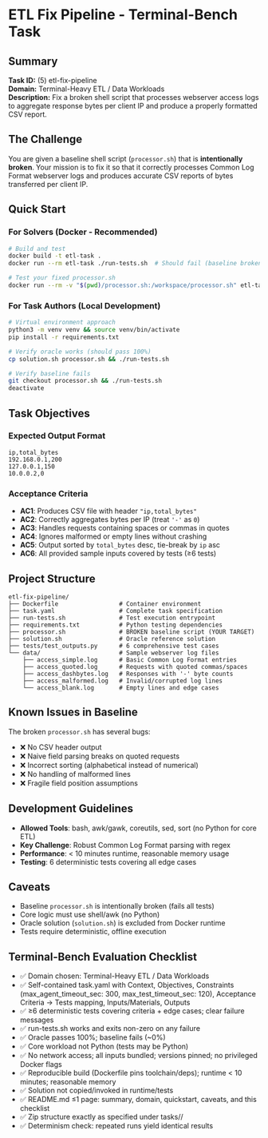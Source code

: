 # ETL Fix Pipeline - Terminal-Bench Task

## Summary
**Task ID:** (5) etl-fix-pipeline  
**Domain:** Terminal-Heavy ETL / Data Workloads  
**Description:** Fix a broken shell script that processes webserver access logs to aggregate response bytes per client IP and produce a properly formatted CSV report.

## The Challenge
You are given a baseline shell script (`processor.sh`) that is **intentionally broken**. Your mission is to fix it so that it correctly processes Common Log Format webserver logs and produces accurate CSV reports of bytes transferred per client IP.

## Quick Start

### **For Solvers (Docker - Recommended)**
```bash
# Build and test
docker build -t etl-task .
docker run --rm etl-task ./run-tests.sh  # Should fail (baseline broken)

# Test your fixed processor.sh
docker run --rm -v "$(pwd)/processor.sh:/workspace/processor.sh" etl-task ./run-tests.sh
```

### **For Task Authors (Local Development)**
```bash
# Virtual environment approach
python3 -m venv venv && source venv/bin/activate
pip install -r requirements.txt

# Verify oracle works (should pass 100%)
cp solution.sh processor.sh && ./run-tests.sh

# Verify baseline fails
git checkout processor.sh && ./run-tests.sh
deactivate
```

## Task Objectives

### **Expected Output Format**
```csv
ip,total_bytes
192.168.0.1,200
127.0.0.1,150
10.0.0.2,0
```

### **Acceptance Criteria**
- **AC1**: Produces CSV file with header `"ip,total_bytes"`
- **AC2**: Correctly aggregates bytes per IP (treat `'-'` as `0`)
- **AC3**: Handles requests containing spaces or commas in quotes
- **AC4**: Ignores malformed or empty lines without crashing
- **AC5**: Output sorted by `total_bytes` desc, tie-break by `ip` asc
- **AC6**: All provided sample inputs covered by tests (≥6 tests)

## Project Structure
```
etl-fix-pipeline/
├── Dockerfile                 # Container environment
├── task.yaml                  # Complete task specification
├── run-tests.sh               # Test execution entrypoint
├── requirements.txt           # Python testing dependencies
├── processor.sh               # BROKEN baseline script (YOUR TARGET)
├── solution.sh                # Oracle reference solution
├── tests/test_outputs.py      # 6 comprehensive test cases
└── data/                      # Sample webserver log files
    ├── access_simple.log      # Basic Common Log Format entries
    ├── access_quoted.log      # Requests with quoted commas/spaces
    ├── access_dashbytes.log   # Responses with '-' byte counts
    ├── access_malformed.log   # Invalid/corrupted log lines
    └── access_blank.log       # Empty lines and edge cases
```

## Known Issues in Baseline
The broken `processor.sh` has several bugs:
- ❌ No CSV header output
- ❌ Naive field parsing breaks on quoted requests  
- ❌ Incorrect sorting (alphabetical instead of numerical)
- ❌ No handling of malformed lines
- ❌ Fragile field position assumptions

## Development Guidelines
- **Allowed Tools**: bash, awk/gawk, coreutils, sed, sort (no Python for core ETL)
- **Key Challenge**: Robust Common Log Format parsing with regex
- **Performance**: < 10 minutes runtime, reasonable memory usage
- **Testing**: 6 deterministic tests covering all edge cases

## Caveats
- Baseline `processor.sh` is intentionally broken (fails all tests)
- Core logic must use shell/awk (no Python)
- Oracle solution (`solution.sh`) is excluded from Docker runtime
- Tests require deterministic, offline execution

## Terminal-Bench Evaluation Checklist
- ✅ Domain chosen: Terminal-Heavy ETL / Data Workloads
- ✅ Self-contained task.yaml with Context, Objectives, Constraints (max_agent_timeout_sec: 300, max_test_timeout_sec: 120), Acceptance Criteria → Tests mapping, Inputs/Materials, Outputs
- ✅ ≥6 deterministic tests covering criteria + edge cases; clear failure messages
- ✅ run-tests.sh works and exits non-zero on any failure
- ✅ Oracle passes 100%; baseline fails (~0%)
- ✅ Core workload not Python (tests may be Python)
- ✅ No network access; all inputs bundled; versions pinned; no privileged Docker flags
- ✅ Reproducible build (Dockerfile pins toolchain/deps); runtime < 10 minutes; reasonable memory
- ✅ Solution not copied/invoked in runtime/tests
- ✅ README.md ≤1 page: summary, domain, quickstart, caveats, and this checklist
- ✅ Zip structure exactly as specified under tasks/<task-id>/
- ✅ Determinism check: repeated runs yield identical results
